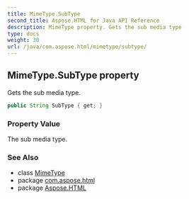 ```yaml
---
title: MimeType.SubType
second_title: Aspose.HTML for Java API Reference
description: MimeType property. Gets the sub media type
type: docs
weight: 30
url: /java/com.aspose.html/mimetype/subtype/
---
```

## MimeType.SubType property

Gets the sub media type.

```java
public String SubType { get; }
```

### Property Value

The sub media type.

### See Also

* class [MimeType](../)
* package [com.aspose.html](../../mimetype/)
* package [Aspose.HTML](../../../)
